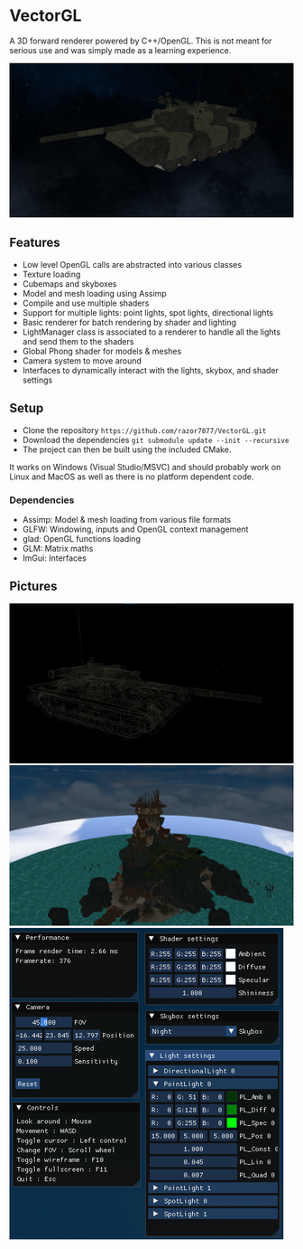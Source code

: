 # VectorGL
A 3D forward renderer powered by C++/OpenGL. This is not meant for serious use and was simply made as a learning experience.

![](img/tank.png "")

## Features

 - Low level OpenGL calls are abstracted into various classes
 - Texture loading
 - Cubemaps and skyboxes
 - Model and mesh loading using Assimp
 - Compile and use multiple shaders
 - Support for multiple lights: point lights, spot lights, directional lights
 - Basic renderer for batch rendering by shader and lighting
 - LightManager class is associated to a renderer to handle all the lights and send them to the shaders
 - Global Phong shader for models & meshes
 - Camera system to move around
 - Interfaces to dynamically interact with the lights, skybox, and shader settings

## Setup
 - Clone the repository `https://github.com/razor7877/VectorGL.git`
 - Download the dependencies `git submodule update --init --recursive`
 - The project can then be built using the included CMake.
 
It works on Windows (Visual Studio/MSVC) and should probably work on Linux and MacOS as well as there is no platform dependent code.

### Dependencies

 - Assimp: Model & mesh loading from various file formats
 - GLFW: Windowing, inputs and OpenGL context management
 - glad: OpenGL functions loading
 - GLM: Matrix maths
 - ImGui: Interfaces

## Pictures

![](img/tank_wireframe.png "")
![](img/sea_keep.png "")
![](img/interface.png "")